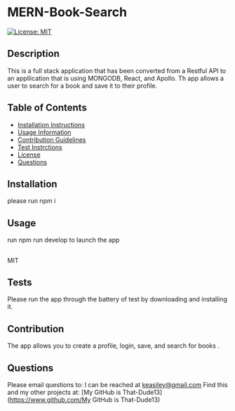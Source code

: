 
  # MERN-Book-Search
  [![License: MIT](https://img.shields.io/badge/License-MIT-yellow.svg)](https://opensource.org/licenses/MIT)

  ## Description 
  This is a full stack application that has been converted from a Restful API to an appllication that is using MONGODB, React, and Apollo. Th app allows a user to search for a book and save it to their profile.
  ## Table of Contents 
  - [Installation Instructions](#installation)
  - [Usage Information](#usage)
  - [Contribution Guidelines](#contributing)
  - [Test Instrctions](#tests)
  - [License](#license)
  - [Questions](#questions)
  
  ## Installation 
  please run npm i
  ## Usage 
  run npm run develop to launch the app
  ##
  MIT
  ## Tests 
  Please run the app through the  battery of test by downloading and installing it.
  ## Contribution 
  The app allows you to create a profile, login, save, and search for books .
  ## Questions 
  Please email questions to: I can be reached at keasiley@gmail.com
  Find this and my other projects at: [My GitHub is That-Dude13](https://www.github.com/My GitHub is That-Dude13)